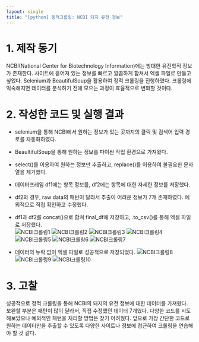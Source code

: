 ```yaml
---
layout: single
title: "[python] 동적크롤링: NCBI 돼지 유전 정보"
---
```


# 1. 제작 동기   
NCBI(National Center for Biotechnology Information)에는 방대한 유전학적 정보가 존재한다. 사이트에 흩어져 있는 정보를 빠르고 깔끔하게 합쳐서 엑셀 파일로 만들고 싶었다. Selenium과 BeautifulSoup을 활용하여 정적 크롤링을 진행하였다. 크롤링에 익숙해지면 데이터를 분석하기 전에 모으는 과정이 효율적으로 변화할 것이다.   

# 2. 작성한 코드 및 실행 결과
- selenium을 통해 NCBI에서 원하는 정보가 있는 곳까지의 클릭 및 검색어 입력 경로를 자동화하였다.   
- BeaultifulSoup을 통해 원하는 정보를 파이썬 작업 환경으로 가져왔다.   
- select()를 이용하여 원하는 정보만 추출하고, replace()를 이용하여 불필요한 문자열을 제거했다.   
- 데이터프레임 df1에는 항목 정보를, df2에는 항목에 대한 자세한 정보를 저장했다.   
- df2의 경우, raw data의 패턴이 달라서 추출이 어려운 정보가 7개 존재하였다. 예외적으로 직접 확인하고 수정했다.   
- df1과 df2를 concat()으로 합쳐 final_df에 저장하고, .to_csv()를 통해 엑셀 파일로 저장했다.   
![NCBI크롤링1](https://user-images.githubusercontent.com/101881124/212549001-e2a77ddb-7194-479f-9d65-f21dcafdd124.jpg)
![NCBI크롤링2](https://user-images.githubusercontent.com/101881124/212549005-39aa2a23-1d5b-44d1-9c71-673a5a9c8e15.jpg)
![NCBI크롤링3](https://user-images.githubusercontent.com/101881124/212549009-3b04a23c-55df-472f-a277-defcb508c2c6.jpg)
![NCBI크롤링4](https://user-images.githubusercontent.com/101881124/212549010-86799001-37c4-4511-89f0-6ecc8d598b9a.jpg)
![NCBI크롤링5](https://user-images.githubusercontent.com/101881124/212549013-40d56b7b-9ae9-4ac1-9a46-3d1b7910775b.jpg)
![NCBI크롤링6](https://user-images.githubusercontent.com/101881124/212549015-ed071b15-01d9-4e67-8ad5-159c372c1915.jpg)
![NCBI크롤링7](https://user-images.githubusercontent.com/101881124/212549016-c916071f-d824-432c-9901-4e76a687cd56.jpg)

- 데이터의 누락 없이 엑셀 파일로 성공적으로 저장되었다.
![NCBI크롤링8](https://user-images.githubusercontent.com/101881124/212549018-030a6881-f12e-48b6-a5c1-0616f08373c9.jpg)
![NCBI크롤링9](https://user-images.githubusercontent.com/101881124/212549022-f978de35-6a5e-4d4a-936f-c8871154d6f5.jpg)
![NCBI크롤링10](https://user-images.githubusercontent.com/101881124/212551031-05cef634-88c9-48a5-a0c2-c3ef084e08e7.jpg)  

# 3. 고찰
성공적으로 정적 크롤링을 통해 NCBI의 돼지의 유전 정보에 대한 데이터를 가져왔다. 보완할 부분은 패턴이 많이 달라서, 직접 수정했던 데이터 7개였다. 다양한 코드를 시도해보았으나 예외적인 패턴을 처리할 방법은 찾기 어려웠다. 앞으로 가장 간단한 코드로 원하는 데이터만을 추출할 수 있도록 다양한 사이트나 정보에 접근하여 크롤링을 연습해야 할 것 같다.   
